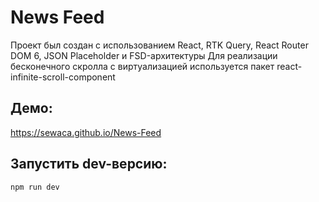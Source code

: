 # News Feed

Проект был создан с использованием React, RTK Query, React Router DOM 6, JSON Placeholder и FSD-архитектуры
Для реализации бесконечного скролла с виртуализацией используется пакет react-infinite-scroll-component

## Демо:

https://sewaca.github.io/News-Feed

## Запустить dev-версию:

```console
npm run dev
```
